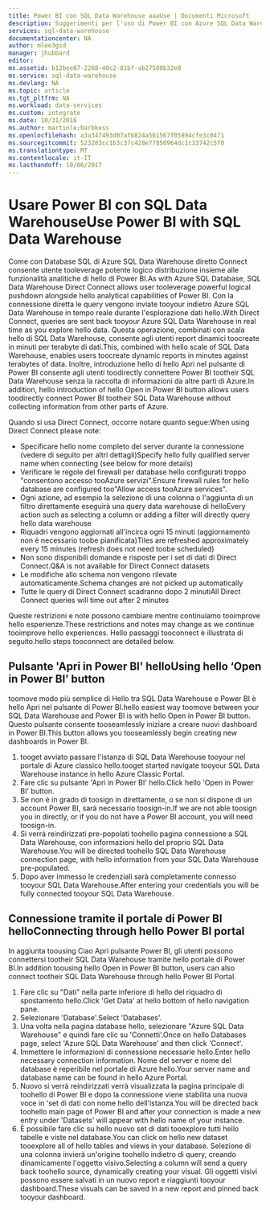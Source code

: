 ```yaml
---
title: Power BI con SQL Data Warehouse aaaUse | Documenti Microsoft
description: Suggerimenti per l'uso di Power BI con Azure SQL Data Warehouse per lo sviluppo di soluzioni.
services: sql-data-warehouse
documentationcenter: NA
author: mlee3gsd
manager: jhubbard
editor: 
ms.assetid: b12bee87-2268-40c2-81bf-ab27588b32e8
ms.service: sql-data-warehouse
ms.devlang: NA
ms.topic: article
ms.tgt_pltfrm: NA
ms.workload: data-services
ms.custom: integrate
ms.date: 10/31/2016
ms.author: martinle;barbkess
ms.openlocfilehash: a3a347493d07af6824a561567f05894cfe3c0471
ms.sourcegitcommit: 523283cc1b3c37c428e77850964dc1c33742c5f0
ms.translationtype: MT
ms.contentlocale: it-IT
ms.lasthandoff: 10/06/2017
---
```

# <a name="use-power-bi-with-sql-data-warehouse"></a><span data-ttu-id="71e2d-103">Usare Power BI con SQL Data Warehouse</span><span class="sxs-lookup"><span data-stu-id="71e2d-103">Use Power BI with SQL Data Warehouse</span></span>
<span data-ttu-id="71e2d-104">Come con Database SQL di Azure SQL Data Warehouse diretto Connect consente utente tooleverage potente logico distribuzione insieme alle funzionalità analitiche di hello di Power BI.</span><span class="sxs-lookup"><span data-stu-id="71e2d-104">As with Azure SQL Database, SQL Data Warehouse Direct Connect allows user tooleverage powerful logical pushdown alongside hello analytical capabilities of Power BI.</span></span>  <span data-ttu-id="71e2d-105">Con la connessione diretta le query vengono inviate tooyour indietro Azure SQL Data Warehouse in tempo reale durante l'esplorazione dati hello.</span><span class="sxs-lookup"><span data-stu-id="71e2d-105">With Direct Connect, queries are sent back tooyour Azure SQL Data Warehouse in real time as you explore hello data.</span></span>  <span data-ttu-id="71e2d-106">Questa operazione, combinati con scala hello di SQL Data Warehouse, consente agli utenti report dinamici toocreate in minuti per terabyte di dati.</span><span class="sxs-lookup"><span data-stu-id="71e2d-106">This, combined with hello scale of SQL Data Warehouse, enables users toocreate dynamic reports in minutes against terabytes of data.</span></span>  <span data-ttu-id="71e2d-107">Inoltre, introduzione hello di hello Apri nel pulsante di Power BI consente agli utenti toodirectly connettere Power BI tootheir SQL Data Warehouse senza la raccolta di informazioni da altre parti di Azure.</span><span class="sxs-lookup"><span data-stu-id="71e2d-107">In addition, hello introduction of hello Open in Power BI button allows users toodirectly connect Power BI tootheir SQL Data Warehouse without collecting information from other parts of Azure.</span></span>

<span data-ttu-id="71e2d-108">Quando si usa Direct Connect, occorre notare quanto segue:</span><span class="sxs-lookup"><span data-stu-id="71e2d-108">When using Direct Connect please note:</span></span>

* <span data-ttu-id="71e2d-109">Specificare hello nome completo del server durante la connessione (vedere di seguito per altri dettagli)</span><span class="sxs-lookup"><span data-stu-id="71e2d-109">Specify hello fully qualified server name when connecting (see below for more details)</span></span>
* <span data-ttu-id="71e2d-110">Verificare le regole del firewall per database hello configurati troppo "consentono accesso tooAzure servizi".</span><span class="sxs-lookup"><span data-stu-id="71e2d-110">Ensure firewall rules for hello database are configured too"Allow access tooAzure services".</span></span>
* <span data-ttu-id="71e2d-111">Ogni azione, ad esempio la selezione di una colonna o l'aggiunta di un filtro direttamente eseguirà una query data warehouse di hello</span><span class="sxs-lookup"><span data-stu-id="71e2d-111">Every action such as selecting a column or adding a filter will  directly query hello data warehouse</span></span>
* <span data-ttu-id="71e2d-112">Riquadri vengono aggiornati all'incirca ogni 15 minuti (aggiornamento non è necessario toobe pianificata)</span><span class="sxs-lookup"><span data-stu-id="71e2d-112">Tiles are refreshed approximately every 15 minutes (refresh does not need toobe scheduled)</span></span>
* <span data-ttu-id="71e2d-113">Non sono disponibili domande e risposte per i set di dati di Direct Connect.</span><span class="sxs-lookup"><span data-stu-id="71e2d-113">Q&A is not available for Direct Connect datasets</span></span>
* <span data-ttu-id="71e2d-114">Le modifiche allo schema non vengono rilevate automaticamente.</span><span class="sxs-lookup"><span data-stu-id="71e2d-114">Schema changes are not picked up automatically</span></span>
* <span data-ttu-id="71e2d-115">Tutte le query di Direct Connect scadranno dopo 2 minuti</span><span class="sxs-lookup"><span data-stu-id="71e2d-115">All Direct Connect queries will time out after 2 minutes</span></span>

<span data-ttu-id="71e2d-116">Queste restrizioni e note possono cambiare mentre continuiamo tooimprove hello esperienze.</span><span class="sxs-lookup"><span data-stu-id="71e2d-116">These restrictions and notes may change as we continue tooimprove hello experiences.</span></span> <span data-ttu-id="71e2d-117">Hello passaggi tooconnect è illustrata di seguito.</span><span class="sxs-lookup"><span data-stu-id="71e2d-117">hello steps tooconnect are detailed below.</span></span>  

## <a name="using-hello-open-in-power-bi-button"></a><span data-ttu-id="71e2d-118">Pulsante 'Apri in Power BI' hello</span><span class="sxs-lookup"><span data-stu-id="71e2d-118">Using hello ‘Open in Power BI’ button</span></span>
<span data-ttu-id="71e2d-119">toomove modo più semplice di Hello tra SQL Data Warehouse e Power BI è hello Apri nel pulsante di Power BI.</span><span class="sxs-lookup"><span data-stu-id="71e2d-119">hello easiest way toomove between your SQL Data Warehouse and Power BI is with hello Open in Power BI button.</span></span> <span data-ttu-id="71e2d-120">Questo pulsante consente tooseamlessly iniziare a creare nuovi dashboard in Power BI.</span><span class="sxs-lookup"><span data-stu-id="71e2d-120">This button allows you tooseamlessly begin creating new dashboards in Power BI.</span></span>  

1. <span data-ttu-id="71e2d-121">tooget avviato passare l'istanza di SQL Data Warehouse tooyour nel portale di Azure classico hello.</span><span class="sxs-lookup"><span data-stu-id="71e2d-121">tooget started navigate tooyour SQL Data Warehouse instance in hello Azure Classic Portal.</span></span>
2. <span data-ttu-id="71e2d-122">Fare clic su pulsante 'Apri in Power BI' hello.</span><span class="sxs-lookup"><span data-stu-id="71e2d-122">Click hello 'Open in Power BI' button.</span></span>
3. <span data-ttu-id="71e2d-123">Se non è in grado di toosign in direttamente, o se non si dispone di un account Power BI, sarà necessario toosign-in.</span><span class="sxs-lookup"><span data-stu-id="71e2d-123">If we are not able toosign you in directly, or if you do not have a Power BI account, you will need toosign-in.</span></span>  
4. <span data-ttu-id="71e2d-124">Si verrà reindirizzati pre-popolati toohello pagina connessione a SQL Data Warehouse, con informazioni hello del proprio SQL Data Warehouse.</span><span class="sxs-lookup"><span data-stu-id="71e2d-124">You will be directed toohello SQL Data Warehouse connection page, with hello information from your SQL Data Warehouse pre-populated.</span></span>
5. <span data-ttu-id="71e2d-125">Dopo aver immesso le credenziali sarà completamente connesso tooyour SQL Data Warehouse.</span><span class="sxs-lookup"><span data-stu-id="71e2d-125">After entering your credentials you will be fully connected tooyour SQL Data Warehouse.</span></span>

## <a name="connecting-through-hello-power-bi-portal"></a><span data-ttu-id="71e2d-126">Connessione tramite il portale di Power BI hello</span><span class="sxs-lookup"><span data-stu-id="71e2d-126">Connecting through hello Power BI portal</span></span>
<span data-ttu-id="71e2d-127">In aggiunta toousing Ciao Apri pulsante Power BI, gli utenti possono connettersi tootheir SQL Data Warehouse tramite hello portale di Power BI.</span><span class="sxs-lookup"><span data-stu-id="71e2d-127">In addition toousing hello Open in Power BI button, users can also connect tootheir SQL Data Warehouse through hello Power BI Portal.</span></span>

1. <span data-ttu-id="71e2d-128">Fare clic su "Dati" nella parte inferiore di hello del riquadro di spostamento hello.</span><span class="sxs-lookup"><span data-stu-id="71e2d-128">Click 'Get Data' at hello bottom of hello navigation pane.</span></span>
2. <span data-ttu-id="71e2d-129">Selezionare 'Database'.</span><span class="sxs-lookup"><span data-stu-id="71e2d-129">Select 'Databases'.</span></span>
3. <span data-ttu-id="71e2d-130">Una volta nella pagina database hello, selezionare "Azure SQL Data Warehouse" e quindi fare clic su 'Connetti'.</span><span class="sxs-lookup"><span data-stu-id="71e2d-130">Once on hello Databases page, select 'Azure SQL Data Warehouse' and then click 'Connect'.</span></span>
4. <span data-ttu-id="71e2d-131">Immettere le informazioni di connessione necessarie hello.</span><span class="sxs-lookup"><span data-stu-id="71e2d-131">Enter hello necessary connection information.</span></span>  <span data-ttu-id="71e2d-132">Nome del server e nome del database è reperibile nel portale di Azure hello.</span><span class="sxs-lookup"><span data-stu-id="71e2d-132">Your server name and database name can be found in hello Azure Portal.</span></span>
5. <span data-ttu-id="71e2d-133">Nuovo si verrà reindirizzati verrà visualizzata la pagina principale di toohello di Power BI e dopo la connessione viene stabilita una nuova voce in 'set di dati con nome hello dell'istanza.</span><span class="sxs-lookup"><span data-stu-id="71e2d-133">You will be directed back toohello main page of Power BI and after your connection is made a new entry under 'Datasets' will appear with hello name of your instance.</span></span>  
6. <span data-ttu-id="71e2d-134">È possibile fare clic su hello nuovo set di dati tooexplore tutti hello tabelle e viste nel database.</span><span class="sxs-lookup"><span data-stu-id="71e2d-134">You can click on hello new dataset tooexplore all of hello tables and views in your database.</span></span> <span data-ttu-id="71e2d-135">Selezione di una colonna invierà un'origine toohello indietro di query, creando dinamicamente l'oggetto visivo.</span><span class="sxs-lookup"><span data-stu-id="71e2d-135">Selecting a column will send a query back toohello source, dynamically creating your visual.</span></span> <span data-ttu-id="71e2d-136">Gli oggetti visivi possono essere salvati in un nuovo report e riaggiunti tooyour dashboard.</span><span class="sxs-lookup"><span data-stu-id="71e2d-136">These visuals can be saved in a new report and pinned back tooyour dashboard.</span></span>

<!--Image references-->

<!--Article references-->
[SQL Data Warehouse development overview]:  ./sql-data-warehouse-overview-develop/
[SQL Data Warehouse integration overview]:  ./sql-data-warehouse-overview-integration/

<!--MSDN references-->

<!--Other Web references-->
